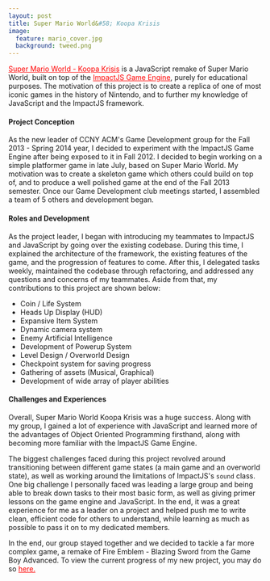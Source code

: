 ```yaml
---
layout: post
title: Super Mario World&#58; Koopa Krisis
image:
  feature: mario_cover.jpg
  background: tweed.png
---
```



<a style="color:red" href="http://drksephy.bitbucket.org/">Super Mario World - Koopa Krisis</a> is a JavaScript remake of Super Mario World, built on top of the <a style="color:red" href="http://impactjs.com/">ImpactJS Game Engine</a>, purely for educational purposes. The motivation of this project is to create a replica of one of most iconic games in the history of Nintendo, and to further my knowledge of JavaScript and the ImpactJS framework.

#### Project Conception 

As the new leader of CCNY ACM's Game Development group for the Fall 2013 - Spring 2014 year, I decided to experiment with the ImpactJS Game Engine after being exposed to it in Fall 2012. I decided to begin working on a simple platformer game in late July, based on Super Mario World. My motivation was to create a skeleton game which others could build on top of, and to produce a well polished game at the end of the Fall 2013 semester. Once our Game Development club meetings started, I assembled a team of 5 others and development began. 

#### Roles and Development 

As the project leader, I began with introducing my teammates to ImpactJS and JavaScript by going over the existing codebase. During this time, I explained the architecture of the framework, the existing features of the game, and the progression of features to come. After this, I delegated tasks weekly, maintained the codebase through refactoring, and addressed any questions and concerns of my teammates. Aside from that, my contributions to this project are shown below:  

<ul>
    <li> Coin / Life System </li>
    <li> Heads Up Display (HUD) </li>
    <li> Expansive Item System </li>
    <li> Dynamic camera system </li>
    <li> Enemy Artificial Intelligence </li>
    <li> Development of Powerup System </li>
    <li> Level Design / Overworld Design</li>
    <li> Checkpoint system for saving progress </li>
    <li> Gathering of assets (Musical, Graphical) </li>
    <li> Development of wide array of player abilities </li>
</ul>


#### Challenges and Experiences

Overall, Super Mario World Koopa Krisis was a huge success. Along with my group, I gained a lot of experience with JavaScript and learned more of the advantages of Object Oriented Programming firsthand, along with becoming more familiar with the ImpactJS Game Engine. 

The biggest challenges faced during this project revolved around transitioning between different game states (a main game and an overworld state), as well as working around the limitations of ImpactJS's `sound` class. One big challenge I personally faced was leading a large group and being able to break down tasks to their most basic form, as well as giving primer lessons on the game engine and JavaScript. In the end, it was a great experience for me as a leader on a project and helped push me to write clean, efficient code for others to understand, while learning as much as possible to pass it on to my dedicated members. 

In the end, our group stayed together and we decided to tackle a far more complex game, a remake of Fire Emblem - Blazing Sword from the Game Boy Advanced. To view the current progress of my new project, you may do so <a style="color:red" href="http://drksephy.github.io/2014/03/30/fireemblem.html">here.</a>

